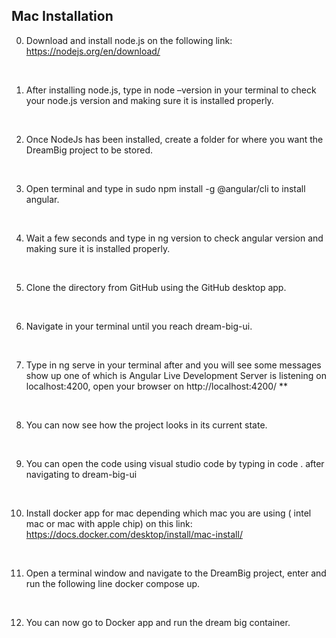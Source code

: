 ## Mac Installation

0. Download and install node.js on the following link: https://nodejs.org/en/download/
<br/>

1. After installing node.js, type in node –version in your terminal to check your node.js version and making sure it is installed properly.
<br>

2. Once NodeJs has been installed, create a folder for where you want the DreamBig project to be stored.
<br>

3. Open terminal and type in sudo npm install -g @angular/cli to install angular.
<br>

4. Wait a few seconds and type in ng version to check angular version and making sure it is installed properly.
<br>

5. Clone the directory from GitHub using the GitHub desktop app.
<br>

6. Navigate in your terminal until you reach dream-big-ui.
<br>

7. Type in ng serve in your terminal after and you will see some messages show up one of which is Angular Live Development Server is listening on localhost:4200, open your browser on http://localhost:4200/ **
<br>

8. You can now see how the project looks in its current state.
<br>

9. You can open the code using visual studio code by typing in code . after navigating to dream-big-ui
<br>

10. Install docker app for mac depending which mac you are using ( intel mac or mac with apple chip) on this link: https://docs.docker.com/desktop/install/mac-install/
<br>

11. Open a terminal window and navigate to the DreamBig project, enter and run the following line docker compose up.
<br>

12. You can now go to Docker app and run the dream big container.